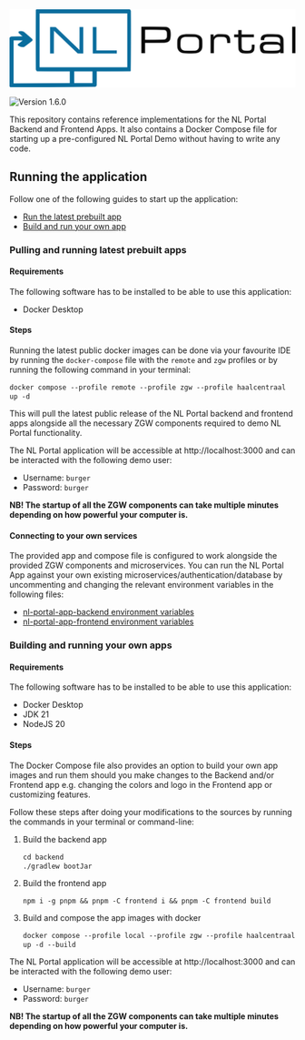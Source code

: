 <img alt="NL Portal Logo" src=".github/readme/images/nl-portal-logo.svg">

![Version 1.6.0](https://img.shields.io/badge/Version-1.6.0-blue)  

This repository contains reference implementations for the NL Portal Backend and Frontend Apps.
It also contains a Docker Compose file for starting up a pre-configured NL Portal Demo without having to write any code.

## Running the application

Follow one of the following guides to start up the application:
* [Run the latest prebuilt app](#pulling-and-running-latest-prebuilt-apps)
* [Build and run your own app](#building-and-running-your-own-apps) 

### Pulling and running latest prebuilt apps

#### Requirements

The following software has to be installed to be able to use this application:
* Docker Desktop

#### Steps

Running the latest public docker images can be done via your favourite IDE by running the `docker-compose` file with
the `remote` and `zgw` profiles or by running the following command in your terminal:

```shell
docker compose --profile remote --profile zgw --profile haalcentraal up -d
```

This will pull the latest public release of the NL Portal backend and frontend apps alongside all the
necessary ZGW components required to demo NL Portal functionality.

The NL Portal application will be accessible at http://localhost:3000 and can be interacted with the following demo user:
* Username: `burger`
* Password: `burger`

**NB! The startup of all the ZGW components can take multiple minutes depending on how powerful your computer is.**

#### Connecting to your own services

The provided app and compose file is configured to work alongside the provided ZGW components and microservices.
You can run the NL Portal App against your own existing microservices/authentication/database by uncommenting and 
changing the relevant environment variables in the following files:

* [nl-portal-app-backend environment variables](imports/backend.env)
* [nl-portal-app-frontend environment variables](imports/frontend.env)

### Building and running your own apps

#### Requirements

The following software has to be installed to be able to use this application:
* Docker Desktop
* JDK 21
* NodeJS 20

#### Steps

The Docker Compose file also provides an option to build your own app images and run them should you make changes to the
Backend and/or Frontend app e.g. changing the colors and logo in the Frontend app or customizing features.

Follow these steps after doing your modifications to the sources by running the commands in your terminal or command-line:

1. Build the backend app
   ```shell
   cd backend
   ./gradlew bootJar
   ```
1. Build the frontend app
   ```shell
   npm i -g pnpm && pnpm -C frontend i && pnpm -C frontend build
   ```
1. Build and compose the app images with docker
   ```shell
   docker compose --profile local --profile zgw --profile haalcentraal up -d --build
   ```

The NL Portal application will be accessible at http://localhost:3000 and can be interacted with the following demo user:
* Username: `burger`
* Password: `burger`

**NB! The startup of all the ZGW components can take multiple minutes depending on how powerful your computer is.**
